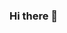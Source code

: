 ### Hi there 👋

<!--
**Leunamme-00/Leunamme-00** is a ✨ _special_ ✨ repository because its `README.md` (this file) appears on your GitHub profile.


## I am Student !

- 🔭 I’m currently working on a Dsicord utilty bot
- 🌱 I’m currently learning Selenium
- 🤔 I’m looking for help with Everything 🤣
- 💬 Ask me about Discord.py
- 📫 How to reach me: On discord [!LEUNAMME#6669][https://discord.com/channels/@me]
- 😄 Pronouns: He
- ⚡ Fun fact: I dont want to persue programming as a carreer 

<img align="left" alt="codeSTACKr's GitHub Stats" src="https://github-readme-stats-codestackr.vercel.app/api?username=Leunamme-00&show_icons=true&hide_border=true" />

